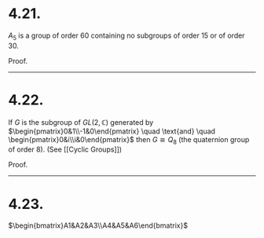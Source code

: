 # 4.21.
 $A_5$ is a group of order 60 containing no subgroups of order 15 or of order 30.
 
 Proof. 
 
 ---
# 4.22.
 If $G$ is the subgroup of $GL(2, \mathbb{C})$ generated by $\begin{pmatrix}0&1\\-1&0\end{pmatrix} \quad \text{and} \quad \begin{pmatrix}0&i\\i&0\end{pmatrix}$ then $G \cong Q_8$ (the quaternion group of order 8). (See [[Cyclic Groups]])
 
 Proof.
  
 
 ---
# 4.23.

$\begin{bmatrix}A1&A2&A3\\A4&A5&A6\end{bmatrix}$
